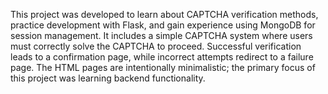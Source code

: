 This project was developed to learn about CAPTCHA verification methods, practice development with Flask, and gain experience using MongoDB for session management. It includes a simple CAPTCHA system where users must correctly solve the CAPTCHA to proceed. Successful verification leads to a confirmation page, while incorrect attempts redirect to a failure page. The HTML pages are intentionally minimalistic; the primary focus of this project was learning backend functionality.
